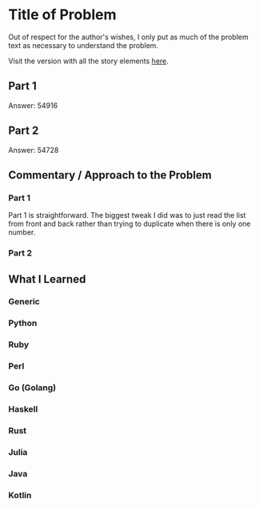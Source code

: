 # Title of Problem

Out of respect for the author's wishes, I only put as much of the problem text as necessary to understand the problem.

Visit the version with all the story elements [here](https://adventofcode.com/2023/day/1).

## Part 1
Answer: 54916
## Part 2
Answer: 54728
## Commentary / Approach to the Problem
### Part 1
Part 1 is straightforward. The biggest tweak I did was to just read the list from front and back rather than trying to duplicate when there is only one number.
### Part 2
## What I Learned

### Generic

### Python

### Ruby

### Perl

### Go (Golang)

### Haskell

### Rust

### Julia

### Java

### Kotlin
    